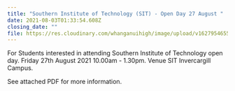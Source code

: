 ```yaml
---
title: "Southern Institute of Technology (SIT) - Open Day 27 August "
date: 2021-08-03T01:33:54.608Z
closing_date: ""
file: https://res.cloudinary.com/whanganuihigh/image/upload/v1627954655/Careers%20and%20Vocational/SIT_Open_Day_Booklet_2021.pdf
---
```

For Students interested in attending Southern Institute of Technology open day.  Friday 27th August 2021 10.00am - 1.30pm.  Venue SIT Invercargill Campus.

See attached PDF for more information.